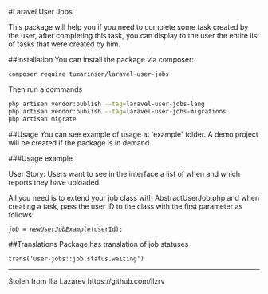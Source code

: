 #Laravel User Jobs

This package will help you if you need to complete some task created by the user, 
after completing this task, 
you can display to the user the entire list of tasks that were created by him.

##Installation
You can install the package via composer:
```bash
composer require tumarinson/laravel-user-jobs
```

Then run a commands
```bash
php artisan vendor:publish --tag=laravel-user-jobs-lang
php artisan vendor:publish --tag=laravel-user-jobs-migrations
php artisan migrate
```

##Usage
You can see example of usage at 'example' folder.
A demo project will be created if the package is in demand.

###Usage example

User Story: Users want to see in the interface a list of when and which reports they have uploaded.

All you need is to extend your job class with AbstractUserJob.php and when creating a task, pass the user ID to the class with the first parameter as follows:

<code>$job = new UserJobExample($userId);</code>

##Translations
Package has translation of job statuses

<code>trans('user-jobs::job.status.waiting')</code>


<hr>
Stolen from Ilia Lazarev https://github.com/ilzrv
